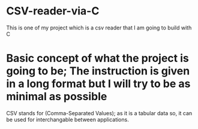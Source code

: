 # CSV-reader-via-C
This is one of my project which is a csv reader that I am going to build with C

# Basic concept of what the project is going to be; The instruction is given in a long format but I will try to be as minimal as possible
CSV stands for (Comma-Separated Values); as it is a tabular data so, it can be used for interchangable between applications. 
